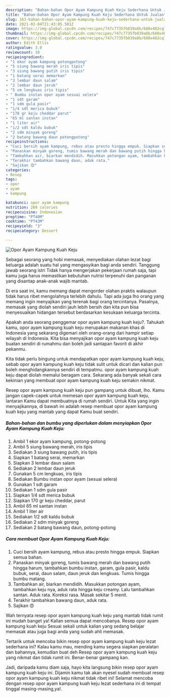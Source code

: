 ```yaml
---
description: "Bahan-bahan Opor Ayam Kampung Kuah Keju Sederhana Untuk Jualan"
title: "Bahan-bahan Opor Ayam Kampung Kuah Keju Sederhana Untuk Jualan"
slug: 163-bahan-bahan-opor-ayam-kampung-kuah-keju-sederhana-untuk-jualan
date: 2021-02-04T21:43:05.501Z
image: https://img-global.cpcdn.com/recipes/747c7735fb039a8b/680x482cq70/opor-ayam-kampung-kuah-keju-foto-resep-utama.jpg
thumbnail: https://img-global.cpcdn.com/recipes/747c7735fb039a8b/680x482cq70/opor-ayam-kampung-kuah-keju-foto-resep-utama.jpg
cover: https://img-global.cpcdn.com/recipes/747c7735fb039a8b/680x482cq70/opor-ayam-kampung-kuah-keju-foto-resep-utama.jpg
author: Edith Ellis
ratingvalue: 3.8
reviewcount: 10
recipeingredient:
- "1 ekor ayam kampung potongpotong"
- "5 siung bawang merah iris tipis"
- "3 siung bawang putih iris tipis"
- "1 batang serai memarkan"
- "3 lembar daun salam"
- "2 lembar daun jeruk"
- "5 cm lengkuas iris tipis"
- " Bumbu instan opor ayam sesuai selera"
- "1 sdt garam"
- "1 sdm gula pasir"
- "1/4 sdt merica bubuk"
- "170 gr keju cheddar parut"
- "65 ml santan instan"
- "1 liter air"
- "1/2 sdt kaldu bubuk"
- "2 sdm minyak goreng"
- "2 batang bawang daun potongpotong"
recipeinstructions:
- "Cuci bersih ayam kampung, rebus atau presto hingga empuk. Siapkan semua bahan."
- "Panaskan minyak goreng, tumis bawang merah dan bawang putih hingga harum, tambahkan bumbu instan, garam, gula pasir, kaldu bubuk, serai, daun salam, daun jeruk dan lengkuas. Tumis hingga bumbu matang."
- "Tambahkan air, biarkan mendidih. Masukkan potongan ayam, tambahkan keju nya, aduk rata hingga keju creamy. Lalu tambahkan santan. Aduk rata. Koreksi rasa. Masak sekitar 5 menit."
- "Terakhir tambahkan bawang daun, aduk rata."
- "Sajikan 😍"
categories:
- Resep
tags:
- opor
- ayam
- kampung

katakunci: opor ayam kampung 
nutrition: 269 calories
recipecuisine: Indonesian
preptime: "PT40M"
cooktime: "PT43M"
recipeyield: "3"
recipecategory: Dessert

---
```



![Opor Ayam Kampung Kuah Keju](https://img-global.cpcdn.com/recipes/747c7735fb039a8b/680x482cq70/opor-ayam-kampung-kuah-keju-foto-resep-utama.jpg)

Sebagai seorang yang hobi memasak, menyediakan olahan lezat bagi keluarga adalah suatu hal yang mengasyikan bagi anda sendiri. Tanggung jawab seorang istri Tidak hanya mengerjakan pekerjaan rumah saja, tapi kamu juga harus memastikan kebutuhan nutrisi terpenuhi dan panganan yang disantap anak-anak wajib mantab.

Di era  saat ini, kamu memang dapat mengorder olahan praktis walaupun tidak harus ribet mengolahnya terlebih dahulu. Tapi ada juga lho orang yang memang ingin menyajikan yang terenak bagi orang tercintanya. Pasalnya, memasak yang diolah sendiri jauh lebih bersih dan kita pun bisa menyesuaikan hidangan tersebut berdasarkan kesukaan keluarga tercinta. 



Apakah anda seorang penggemar opor ayam kampung kuah keju?. Tahukah kamu, opor ayam kampung kuah keju merupakan makanan khas di Indonesia yang sekarang digemari oleh orang-orang dari hampir setiap wilayah di Indonesia. Kita bisa menyajikan opor ayam kampung kuah keju buatan sendiri di rumahmu dan boleh jadi santapan favorit di akhir pekanmu.

Kita tidak perlu bingung untuk mendapatkan opor ayam kampung kuah keju, sebab opor ayam kampung kuah keju tidak sulit untuk dicari dan kalian pun boleh menghidangkannya sendiri di tempatmu. opor ayam kampung kuah keju dapat diolah memalui beragam cara. Sekarang ada banyak sekali cara kekinian yang membuat opor ayam kampung kuah keju semakin nikmat.

Resep opor ayam kampung kuah keju pun gampang untuk dibuat, lho. Kamu jangan capek-capek untuk memesan opor ayam kampung kuah keju, lantaran Kamu dapat membuatnya di rumah sendiri. Untuk Kita yang ingin menyajikannya, di bawah ini adalah resep membuat opor ayam kampung kuah keju yang mantab yang dapat Kamu buat sendiri.

<!--inarticleads1-->

##### Bahan-bahan dan bumbu yang diperlukan dalam menyiapkan Opor Ayam Kampung Kuah Keju:

1. Ambil 1 ekor ayam kampung, potong-potong
1. Ambil 5 siung bawang merah, iris tipis
1. Sediakan 3 siung bawang putih, iris tipis
1. Siapkan 1 batang serai, memarkan
1. Siapkan 3 lembar daun salam
1. Sediakan 2 lembar daun jeruk
1. Gunakan 5 cm lengkuas, iris tipis
1. Sediakan  Bumbu instan opor ayam (sesuai selera)
1. Gunakan 1 sdt garam
1. Sediakan 1 sdm gula pasir
1. Siapkan 1/4 sdt merica bubuk
1. Siapkan 170 gr keju cheddar, parut
1. Ambil 65 ml santan instan
1. Ambil 1 liter air
1. Sediakan 1/2 sdt kaldu bubuk
1. Sediakan 2 sdm minyak goreng
1. Sediakan 2 batang bawang daun, potong-potong




<!--inarticleads2-->

##### Cara membuat Opor Ayam Kampung Kuah Keju:

1. Cuci bersih ayam kampung, rebus atau presto hingga empuk. Siapkan semua bahan.
1. Panaskan minyak goreng, tumis bawang merah dan bawang putih hingga harum, tambahkan bumbu instan, garam, gula pasir, kaldu bubuk, serai, daun salam, daun jeruk dan lengkuas. Tumis hingga bumbu matang.
1. Tambahkan air, biarkan mendidih. Masukkan potongan ayam, tambahkan keju nya, aduk rata hingga keju creamy. Lalu tambahkan santan. Aduk rata. Koreksi rasa. Masak sekitar 5 menit.
1. Terakhir tambahkan bawang daun, aduk rata.
1. Sajikan 😍




Wah ternyata resep opor ayam kampung kuah keju yang mantab tidak rumit ini mudah banget ya! Kalian semua dapat mencobanya. Resep opor ayam kampung kuah keju Sesuai sekali untuk kalian yang sedang belajar memasak atau juga bagi anda yang sudah ahli memasak.

Tertarik untuk mencoba bikin resep opor ayam kampung kuah keju lezat sederhana ini? Kalau kamu mau, mending kamu segera siapkan peralatan dan bahannya, kemudian buat deh Resep opor ayam kampung kuah keju yang nikmat dan tidak rumit ini. Benar-benar gampang kan. 

Jadi, daripada kamu diam saja, hayo kita langsung bikin resep opor ayam kampung kuah keju ini. Dijamin kamu tak akan nyesel sudah membuat resep opor ayam kampung kuah keju nikmat tidak ribet ini! Selamat mencoba dengan resep opor ayam kampung kuah keju lezat sederhana ini di tempat tinggal masing-masing,ya!.

